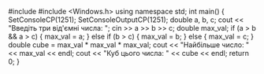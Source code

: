 #include <iostream>
#include <Windows.h>
using namespace std;
int main()
{
SetConsoleCP(1251);
SetConsoleOutputCP(1251);
double a, b, c;
cout << "Введіть три від'ємні числа: ";
cin >> a >> b >> c;
double max_val;
if (a > b && a > c) {
max_val = a;
}
else if (b > c) {
max_val = b;
}
else {
max_val = c;
}
double cube = max_val * max_val * max_val;
cout << "Найбільше число: " << max_val << endl;
cout << "Куб цього числа: " << cube << endl;
return 0;
}
